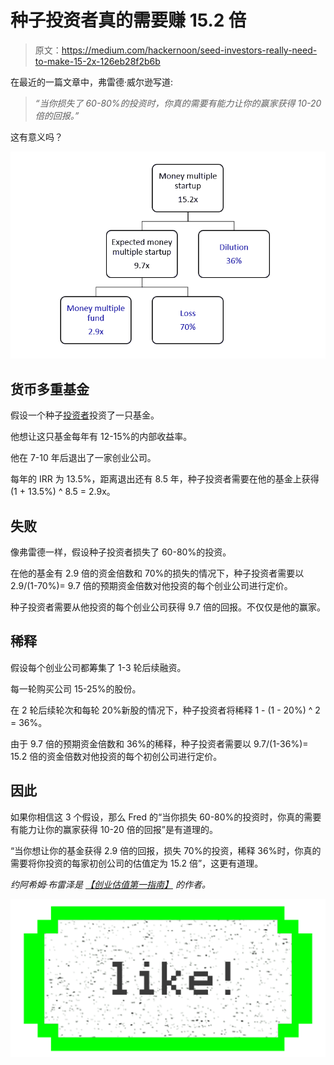 # 种子投资者真的需要赚 15.2 倍

> 原文：<https://medium.com/hackernoon/seed-investors-really-need-to-make-15-2x-126eb28f2b6b>

在最近的一篇文章中，弗雷德·威尔逊写道:

> *“当你损失了 60-80%的投资时，你真的需要有能力让你的赢家获得 10-20 倍的回报。”*

这有意义吗？

![](img/419e5f7e05cb36fe44cee02756ce38ea.png)

## 货币多重基金

假设一个种子[投资者](https://hackernoon.com/tagged/investor)投资了一只基金。

他想让这只基金每年有 12-15%的内部收益率。

他在 7-10 年后退出了一家创业公司。

每年的 IRR 为 13.5%，距离退出还有 8.5 年，种子投资者需要在他的基金上获得(1 + 13.5%) ^ 8.5 = 2.9x。

## 失败

像弗雷德一样，假设种子投资者损失了 60-80%的投资。

在他的基金有 2.9 倍的资金倍数和 70%的损失的情况下，种子投资者需要以 2.9/(1-70%)= 9.7 倍的预期资金倍数对他投资的每个创业公司进行定价。

种子投资者需要从他投资的每个创业公司获得 9.7 倍的回报。不仅仅是他的赢家。

## 稀释

假设每个创业公司都筹集了 1-3 轮后续融资。

每一轮购买公司 15-25%的股份。

在 2 轮后续轮次和每轮 20%新股的情况下，种子投资者将稀释 1 - (1 - 20%) ^ 2 = 36%。

由于 9.7 倍的预期资金倍数和 36%的稀释，种子投资者需要以 9.7/(1-36%)= 15.2 倍的资金倍数对他投资的每个初创公司进行定价。

## 因此

如果你相信这 3 个假设，那么 Fred 的“当你损失 60-80%的投资时，你真的需要有能力让你的赢家获得 10-20 倍的回报”是有道理的。

“当你想让你的基金获得 2.9 倍的回报，损失 70%的投资，稀释 36%时，你真的需要将你投资的每家初创公司的估值定为 15.2 倍”，这更有道理。

*约阿希姆·布雷泽是* [*【创业估值第一指南】*](https://www.amazon.com/gp/product/B07FXGY8RK/ref=dbs_a_def_rwt_hsch_vapi_tkin_p1_i0) *的作者。*

[![](img/38a9d0c8020f00fb36490b82aff7f34a.png)](http://bit.ly/HackernoonFB)